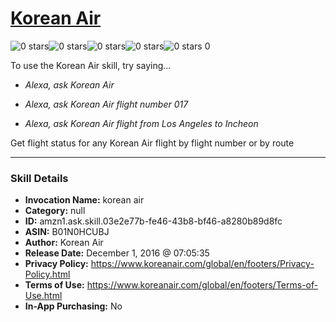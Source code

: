 # [Korean Air](http://alexa.amazon.com/#skills/amzn1.ask.skill.03e2e77b-fe46-43b8-bf46-a8280b89d8fc)
![0 stars](../../images/ic_star_border_black_18dp_1x.png)![0 stars](../../images/ic_star_border_black_18dp_1x.png)![0 stars](../../images/ic_star_border_black_18dp_1x.png)![0 stars](../../images/ic_star_border_black_18dp_1x.png)![0 stars](../../images/ic_star_border_black_18dp_1x.png) 0

To use the Korean Air skill, try saying...

* *Alexa, ask Korean Air*

* *Alexa, ask Korean Air flight number 017*

* *Alexa, ask Korean Air flight from Los Angeles to Incheon*

Get flight status for any Korean Air flight by flight number or by route

***

### Skill Details

* **Invocation Name:** korean air
* **Category:** null
* **ID:** amzn1.ask.skill.03e2e77b-fe46-43b8-bf46-a8280b89d8fc
* **ASIN:** B01N0HCUBJ
* **Author:** Korean Air
* **Release Date:** December 1, 2016 @ 07:05:35
* **Privacy Policy:** https://www.koreanair.com/global/en/footers/Privacy-Policy.html
* **Terms of Use:** https://www.koreanair.com/global/en/footers/Terms-of-Use.html
* **In-App Purchasing:** No
